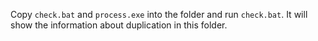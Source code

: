 Copy `check.bat` and `process.exe` into the folder and run `check.bat`. It will show the information about duplication in this folder.